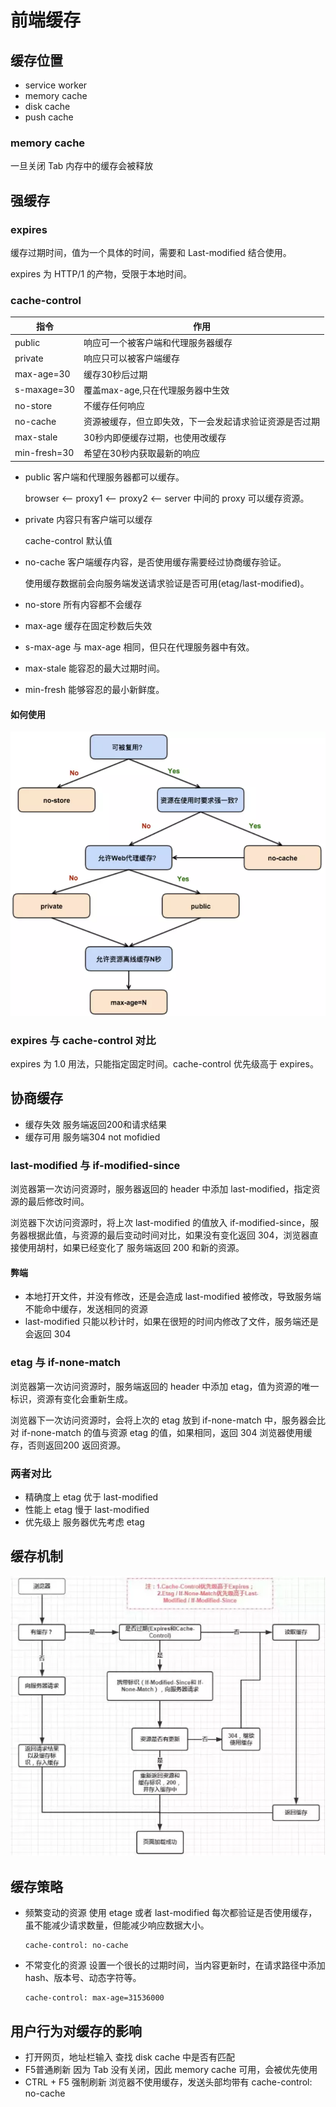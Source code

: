 # 前端缓存

## 缓存位置

- service worker
- memory cache
- disk cache
- push cache

### memory cache

一旦关闭 Tab 内存中的缓存会被释放

## 强缓存

### expires

缓存过期时间，值为一个具体的时间，需要和 Last-modified 结合使用。

expires 为 HTTP/1 的产物，受限于本地时间。

### cache-control

|指令|作用|
|---|---|
|public|响应可一个被客户端和代理服务器缓存|
|private|响应只可以被客户端缓存|
|max-age=30|缓存30秒后过期|
|s-maxage=30|覆盖max-age,只在代理服务器中生效|
|no-store|不缓存任何响应|
|no-cache|资源被缓存，但立即失效，下一会发起请求验证资源是否过期|
|max-stale|30秒内即便缓存过期，也使用改缓存|
|min-fresh=30|希望在30秒内获取最新的响应|

- public 客户端和代理服务器都可以缓存。

    browser <-- proxy1 <-- proxy2 <-- server 中间的 proxy 可以缓存资源。

- private 内容只有客户端可以缓存

    cache-control 默认值

- no-cache 客户端缓存内容，是否使用缓存需要经过协商缓存验证。

    使用缓存数据前会向服务端发送请求验证是否可用(etag/last-modified)。

- no-store 所有内容都不会缓存

- max-age 缓存在固定秒数后失效

- s-max-age 与 max-age 相同，但只在代理服务器中有效。

- max-stale 能容忍的最大过期时间。

- min-fresh 能够容忍的最小新鲜度。

#### 如何使用

![使用cache-control](./image/使用cache-control.png)

### expires 与 cache-control 对比

expires 为 1.0 用法，只能指定固定时间。cache-control 优先级高于 expires。

## 协商缓存

- 缓存失效 服务端返回200和请求结果
- 缓存可用 服务端304 not mofidied

### last-modified 与 if-modified-since

浏览器第一次访问资源时，服务器返回的 header 中添加 last-modified，指定资源的最后修改时间。

浏览器下次访问资源时，将上次 last-modified 的值放入 if-modified-since，服务器根据此值，与资源的最后变动时间对比，如果没有变化返回 304，浏览器直接使用胡村，如果已经变化了 服务端返回 200 和新的资源。

#### 弊端

- 本地打开文件，并没有修改，还是会造成 last-modified 被修改，导致服务端不能命中缓存，发送相同的资源
- last-modified 只能以秒计时，如果在很短的时间内修改了文件，服务端还是会返回 304

### etag 与 if-none-match

浏览器第一次访问资源时，服务端返回的 header 中添加 etag，值为资源的唯一标识，资源有变化会重新生成。

浏览器下一次访问资源时，会将上次的 etag 放到 if-none-match 中，服务器会比对 if-none-match 的值与资源 etag 的值，如果相同，返回 304 浏览器使用缓存，否则返回200 返回资源。

### 两者对比

- 精确度上 etag 优于 last-modified
- 性能上 etag 慢于 last-modified
- 优先级上 服务器优先考虑 etag

## 缓存机制

![缓存机制](./image/缓存机制.png)

## 缓存策略

- 频繁变动的资源
    使用 etage 或者 last-modified 每次都验证是否使用缓存，虽不能减少请求数量，但能减少响应数据大小。
    ```
    cache-control: no-cache
    ```

- 不常变化的资源
    设置一个很长的过期时间，当内容更新时，在请求路径中添加 hash、版本号、动态字符等。
    ```
    cache-control: max-age=31536000
    ```

## 用户行为对缓存的影响

- 打开网页，地址栏输入
    查找 disk cache 中是否有匹配
- F5普通刷新
    因为 Tab 没有关闭，因此 memory cache 可用，会被优先使用
- CTRL + F5 强制刷新
    浏览器不使用缓存，发送头部均带有 cache-control: no-cache
